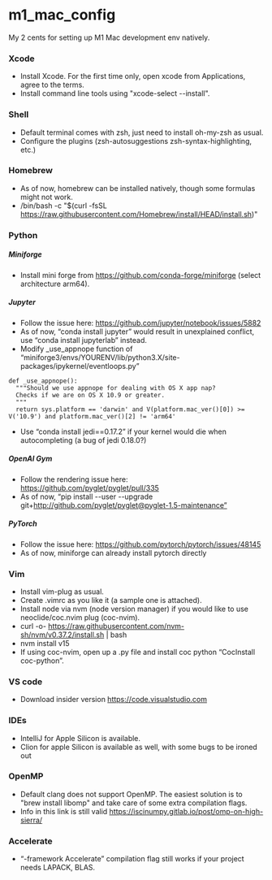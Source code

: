 # m1_mac_config
My 2 cents for setting up M1 Mac development env natively.

### Xcode
- Install Xcode. For the first time only, open xcode from Applications, agree to the terms.
- Install command line tools using "xcode-select --install".

### Shell
- Default terminal comes with zsh, just need to install oh-my-zsh as usual.
- Configure the plugins (zsh-autosuggestions zsh-syntax-highlighting, etc.)

### Homebrew
- As of now, homebrew can be installed natively, though some formulas might not work.
- /bin/bash -c "$(curl -fsSL https://raw.githubusercontent.com/Homebrew/install/HEAD/install.sh)"


### Python
##### Miniforge
- Install mini forge from https://github.com/conda-forge/miniforge (select architecture arm64).
##### Jupyter
- Follow the issue here: https://github.com/jupyter/notebook/issues/5882
- As of now, “conda install jupyter” would result in unexplained conflict, use “conda install jupyterlab” instead.
- Modify _use_appnope function of “miniforge3/envs/YOURENV/lib/python3.X/site-packages/ipykernel/eventloops.py”
```
def _use_appnope():
  """Should we use appnope for dealing with OS X app nap?
  Checks if we are on OS X 10.9 or greater.
  """
  return sys.platform == 'darwin' and V(platform.mac_ver()[0]) >= V('10.9') and platform.mac_ver()[2] != 'arm64'
```
- Use “conda install jedi==0.17.2” if your kernel would die when autocompleting (a bug of jedi 0.18.0?)
##### OpenAI Gym
- Follow the rendering issue here: https://github.com/pyglet/pyglet/pull/335
- As of now, “pip install --user --upgrade git+http://github.com/pyglet/pyglet@pyglet-1.5-maintenance”
##### PyTorch
- Follow the issue here: https://github.com/pytorch/pytorch/issues/48145
- As of now, miniforge can already install pytorch directly


### Vim
- Install vim-plug as usual.
- Create .vimrc as you like it (a sample one is attached).
- Install node via nvm (node version manager) if you would like to use neoclide/coc.nvim plug (coc-nvim).
- curl -o- https://raw.githubusercontent.com/nvm-sh/nvm/v0.37.2/install.sh | bash
- nvm install v15
- If using coc-nvim, open up a .py file and install coc python “CocInstall coc-python”.


### VS code
- Download insider version https://code.visualstudio.com


### IDEs
- IntelliJ for Apple Silicon is available.
- Clion for apple Silicon is available as well, with some bugs to be ironed out


### OpenMP
- Default clang does not support OpenMP. The easiest solution is to "brew install libomp" and take care of some extra compilation flags.
- Info in this link is still valid https://iscinumpy.gitlab.io/post/omp-on-high-sierra/


### Accelerate
- “-framework Accelerate” compilation flag still works if your project needs LAPACK, BLAS.
